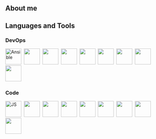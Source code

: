 ## About me

## Languages and Tools

<div>
<h3>DevOps</h3>
  <img src="https://cdn.jsdelivr.net/gh/devicons/devicon/icons/ansible/ansible-plain.svg"  title="Ansible" alt="Ansible" width="50"/>&nbsp;
  <img src="https://cdn.jsdelivr.net/gh/devicons/devicon/icons/docker/docker-original-wordmark.svg" width="50"/>&nbsp;
  <img src="https://cdn.jsdelivr.net/gh/devicons/devicon/icons/git/git-original-wordmark.svg" width="50"/>&nbsp;
  <img src="https://cdn.jsdelivr.net/gh/devicons/devicon/icons/nginx/nginx-original.svg" width="50"/>&nbsp;
  <img src="https://cdn.jsdelivr.net/gh/devicons/devicon/icons/webpack/webpack-plain-wordmark.svg" width="50"/>&nbsp;
  <img src="https://cdn.jsdelivr.net/gh/devicons/devicon/icons/linux/linux-original.svg" width="50"/>&nbsp;
  <img src="https://cdn.jsdelivr.net/gh/devicons/devicon/icons/debian/debian-original-wordmark.svg" width="50"/>&nbsp;
  <img src="https://cdn.jsdelivr.net/gh/devicons/devicon/icons/redhat/redhat-original-wordmark.svg" width="50"/>&nbsp;
  <img src="https://cdn.jsdelivr.net/gh/devicons/devicon/icons/ubuntu/ubuntu-plain-wordmark.svg" width="50"/>&nbsp;
<h3>Code</h3>
  <img src="https://cdn.jsdelivr.net/gh/devicons/devicon/icons/javascript/javascript-plain.svg" title="JS" alt="JS" width="50"/>&nbsp;
  <img src="https://cdn.jsdelivr.net/gh/devicons/devicon/icons/materialui/materialui-plain.svg" width="50"/>&nbsp;
  <img src="https://cdn.jsdelivr.net/gh/devicons/devicon/icons/nextjs/nextjs-original-wordmark.svg" width="50"/>&nbsp;
  <img src="https://cdn.jsdelivr.net/gh/devicons/devicon/icons/react/react-original-wordmark.svg" width="50"/>&nbsp;
  <img src="https://cdn.jsdelivr.net/gh/devicons/devicon/icons/python/python-original-wordmark.svg" width="50"/>&nbsp;
  <img src="https://cdn.jsdelivr.net/gh/devicons/devicon/icons/django/django-plain-wordmark.svg" width="50"/>&nbsp;
  <img src="https://cdn.jsdelivr.net/gh/devicons/devicon/icons/pytest/pytest-original-wordmark.svg" width="50"/>&nbsp;
  <img src="https://cdn.jsdelivr.net/gh/devicons/devicon/icons/sqlite/sqlite-original-wordmark.svg" width="50"/>&nbsp;
  <img src="https://cdn.jsdelivr.net/gh/devicons/devicon/icons/postgresql/postgresql-original-wordmark.svg" width="50"/>&nbsp;
</div>          
<!--
**mfilinov/mfilinov** is a ✨ _special_ ✨ repository because its `README.md` (this file) appears on your GitHub profile.

Here are some ideas to get you started:

- 🔭 I’m currently working on ...
- 🌱 I’m currently learning ...
- 👯 I’m looking to collaborate on ...
- 🤔 I’m looking for help with ...
- 💬 Ask me about ...
- 📫 How to reach me: ...
- 😄 Pronouns: ...
- ⚡ Fun fact: ...
  -->
